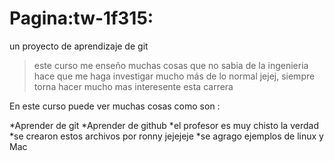# Pagina:tw-1f315:
un proyecto de aprendizaje de git
> este curso me enseño muchas cosas que no sabia de la ingenieria hace que me haga investigar mucho más de lo normal jejej, siempre torna hacer mucho mas interesente esta carrera 

En este curso puede ver muchas cosas como son :

*Aprender de git 
*Aprender de github
*el profesor es muy chisto la verdad 
*se crearon estos archivos por ronny jejejeje 
*se agrago ejemplos de linux y Mac
